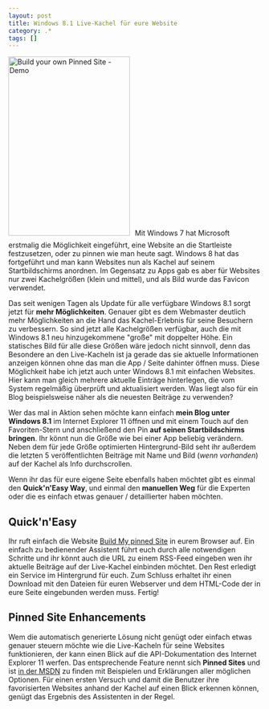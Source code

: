 ```yaml
---
layout: post
title: Windows 8.1 Live-Kachel für eure Website
category: .*
tags: []
---
```

<a href="http://www.buildmypinnedsite.com/de-DE"><img class="alignleft size-full wp-image-4306" style="margin-right: 10px; margin-bottom: 10px;" alt="Build your own Pinned Site - Demo" src="http://anheledirwp.blob.core.windows.net/wordpress/2013/10/Screenshot-2.png" width="242" height="357" /></a>Mit Windows 7 hat Microsoft erstmalig die Möglichkeit eingeführt, eine Website an die Startleiste festzusetzen, oder zu pinnen wie man heute sagt. Windows 8 hat das fortgeführt und man kann Websites nun als Kachel auf seinem Startbildschirms anordnen. Im Gegensatz zu Apps gab es aber für Websites nur zwei Kachelgrößen (klein und mittel), und als Bild wurde das Favicon verwendet.

Das seit wenigen Tagen als Update für alle verfügbare Windows 8.1 sorgt jetzt für <strong>mehr Möglichkeiten</strong>. Genauer gibt es dem Webmaster deutlich mehr Möglichkeiten an die Hand das Kachel-Erlebnis für seine Besuchern zu verbessern. So sind jetzt alle Kachelgrößen verfügbar, auch die mit Windows 8.1 neu hinzugekommene "große" mit doppelter Höhe. Ein statisches Bild für alle diese Größen wäre jedoch nicht sinnvoll, denn das Besondere an den Live-Kacheln ist ja gerade das sie aktuelle Informationen anzeigen können ohne das man die App / Seite dahinter öffnen muss. Diese Möglichkeit habe ich jetzt auch unter Windows 8.1 mit einfachen Websites. Hier kann man gleich mehrere aktuelle Einträge hinterlegen, die vom System regelmäßig überprüft und aktualisiert werden. Was liegt also für ein Blog beispielsweise näher als die neuesten Beiträge zu verwenden?

Wer das mal in Aktion sehen möchte kann einfach <strong>mein Blog unter Windows 8.1</strong> im Internet Explorer 11 öffnen und mit einem Touch auf den Favoriten-Stern und anschließend den Pin <strong>auf seinen Startbildschirms bringen</strong>. Ihr könnt nun die Größe wie bei einer App beliebig verändern. Neben dem für jede Größe optimierten Hintergrund-Bild seht ihr außerdem die letzten 5 veröffentlichten Beiträge mit Name und Bild (<em>wenn vorhanden</em>) auf der Kachel als Info durchscrollen.

Wenn ihr das für eure eigene Seite ebenfalls haben möchtet gibt es einmal den <strong>Quick'n'Easy Way</strong>, und einmal den <strong>manuellen Weg</strong> für die Experten oder die es einfach etwas genauer / detaillierter haben möchten.
<h2>Quick'n'Easy</h2>
Ihr ruft einfach die Website <a href="http://www.buildmypinnedsite.com/de-DE">Build My pinned Site</a> in eurem Browser auf. Ein einfach zu bedienender Assistent führt euch durch alle notwendigen Schritte und ihr könnt auch die URL zu einem RSS-Feed eingeben wen ihr aktuelle Beiträge auf der Live-Kachel einbinden möchtet. Den Rest erledigt ein Service im Hintergrund für euch. Zum Schluss erhaltet ihr einen Download mit den Dateien für euren Webserver und dem HTML-Code der in eure Seite eingebunden werden muss. Fertig!
<h2>Pinned Site Enhancements</h2>
Wem die automatisch generierte Lösung nicht genügt oder einfach etwas genauer steuern möchte wie die Live-Kacheln für seine Websites funktionieren, der kann einen Blick auf die API-Dokumentation des Internet Explorer 11 werfen. Das entsprechende Feature nennt sich <strong>Pinned Sites</strong> und ist <a title="Internet Explorer 11 Dev-Center: Pinned Sites" href="http://msdn.microsoft.com/en-us/library/ie/gg491731(v=vs.85).aspx">in der MSDN</a> zu finden mit Beispielen und Erklärungen aller möglichen Optionen. Für einen ersten Versuch und damit die Benutzer ihre favorisierten Websites anhand der Kachel auf einen Blick erkennen können, genügt das Ergebnis des Assistenten in der Regel.

